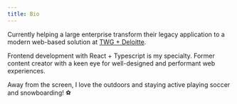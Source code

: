 ```yaml
---
title: Bio
---
```


Currently helping a large enterprise transform their legacy application to a modern web-based solution at <a class='highlight' href="https://twg.io/" target="_blank">TWG + Deloitte</a>.

Frontend development with <span class="react high">React + Typescript</span> is my specialty. Former content creator with a keen eye for well-designed and performant web experiences.

Away from the screen, I love the outdoors and staying active playing soccer and snowboarding! ⚽️

